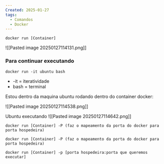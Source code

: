 ```yaml
---
Created: 2025-01-27
tags:
  - Comandos
  - Docker
---
```

```
docker run [Container]
```

![[Pasted image 20250127114131.png]]


### Para continuar executando
```
docker run -it ubuntu bash
```

- -it = iteratividade
- bash = terminal

Estou dentro da maquina ubuntu rodando dentro do container docker: 

![[Pasted image 20250127114538.png]]

Ubuntu executando
![[Pasted image 20250127114642.png]]


```
docker run [Container] -P (faz o mapeamento da porta do docker para porta hospedeira)
```

```
docker run [Container] -P (faz o mapeamento da porta do docker para porta hospedeira)
```

```
docker run [Container] -p [porta hospedeira:porta que queremos executar]
```